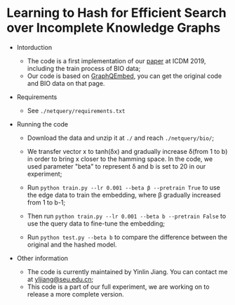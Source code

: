 # Learning to Hash for Efficient Search over Incomplete Knowledge Graphs

- Intorduction

    - The code is a first implementation of our [paper](https://ieeexplore.ieee.org/abstract/document/8970688) at ICDM 2019, including the train process of BIO data;
    - Our code is based on [GraphQEmbed](https://github.com/williamleif/graphqembed), you can get the original code and BIO data on that page.
    
- Requirements
    
    - See `./netquery/requirements.txt`
    
- Running the code

    - Download the data and unzip it at `./` and reach `./netquery/bio/`;
    
    - We transfer vector x to tanh(δx) and gradually increase δ(from 1 to b) in order to bring x closer to the hamming space. In the code, we used parameter "beta" to represent δ and b is set to 20 in our experiment;
    
    - Run `python train.py --lr 0.001 --beta β --pretrain True` to use the edge data to train the embedding, where β gradually increased from 1 to b-1;
    
    - Then run `python train.py --lr 0.001 --beta b --pretrain False` to use the query data to fine-tune the embedding;
    
    - Run `python test.py --beta b` to compare the difference between the original and the hashed model. 

- Other information

    - The code is currently maintained by Yinlin Jiang. You can contact me at [yljiang@seu.edu.cn](mailto:yljiang@seu.edu.cn);
    - This code is a part of our full experiment, we are working on to release a more complete version.  